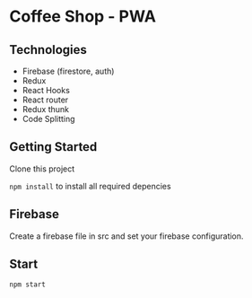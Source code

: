# Coffee Shop - PWA

## Technologies

- Firebase (firestore, auth)
- Redux
- React Hooks
- React router
- Redux thunk
- Code Splitting


## Getting Started

Clone this project 

`npm install` to install all required depencies

## Firebase

Create a firebase file in src and set your firebase configuration.

## Start

`npm start`
